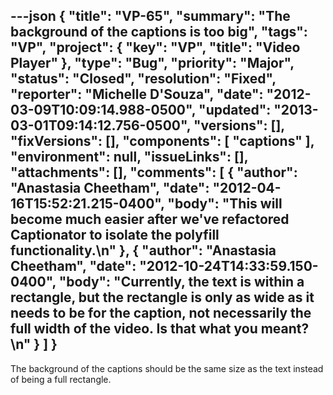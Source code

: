 ---json
{
  "title": "VP-65",
  "summary": "The background of the captions is too big",
  "tags": "VP",
  "project": {
    "key": "VP",
    "title": "Video Player"
  },
  "type": "Bug",
  "priority": "Major",
  "status": "Closed",
  "resolution": "Fixed",
  "reporter": "Michelle D'Souza",
  "date": "2012-03-09T10:09:14.988-0500",
  "updated": "2013-03-01T09:14:12.756-0500",
  "versions": [],
  "fixVersions": [],
  "components": [
    "captions"
  ],
  "environment": null,
  "issueLinks": [],
  "attachments": [],
  "comments": [
    {
      "author": "Anastasia Cheetham",
      "date": "2012-04-16T15:52:21.215-0400",
      "body": "This will become much easier after we've refactored Captionator to isolate the polyfill functionality.\n"
    },
    {
      "author": "Anastasia Cheetham",
      "date": "2012-10-24T14:33:59.150-0400",
      "body": "Currently, the text is within a rectangle, but the rectangle is only as wide as it needs to be for the caption, not necessarily the full width of the video. Is that what you meant?\n"
    }
  ]
}
---
The background of the captions  should be the same size as the text instead of being a full rectangle.&#x20;

        